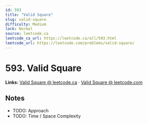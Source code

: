 ```yaml
--- 
id: 593
title: "Valid Square"
slug: valid-square
difficulty: Medium
lock: Normal
source: leetcode.ca
leetcode_ca_url: https://leetcode.ca/all/593.html
leetcode_url: https://leetcode.com/problems/valid-square/
---
```


# 593. Valid Square

**Links:** [Valid Square @ leetcode.ca](https://leetcode.ca/all/593.html) · [Valid Square @ leetcode.com](https://leetcode.com/problems/valid-square/)

## Notes
- TODO: Approach
- TODO: Time / Space Complexity
